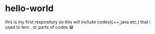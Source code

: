 # hello-world
this is my first respository
so this will include codes(c++,java etc.) that i used to lern . or parts of codes 😁
